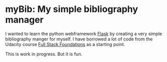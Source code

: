 # myBib: My simple bibliography manager

I wanted to learn the python webframework [Flask](http://flask.pocoo.org) by creating a very simple bibliography manger for myself. I have borrowed a lot of code from the Udacity course [Full Stack Foundations](https://www.udacity.com/course/ud088) as a starting point.

This is work in progress. But it is fun.